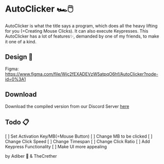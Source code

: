 # AutoClicker 🏎️🖱️
AutoClicker is what the title says a program, which does all the heavy lifting for you (=Creating Mouse Clicks). It can also execute Keypresses.
This AutoClicker has a lot of features✨, demanded by one of my friends, to make it one of a kind. 

## Design 🎨
Figma: https://www.figma.com/file/Wjc2fEXADEVzW5atpqO6hf/AutoClicker?node-id=0%3A1

## Download
Download the compiled version from our Discord Server [here](https://discord.gg/7uFGcAE "Murli GmbH")

## Todo 📋
[ ] Set Activation Key/MB(=Mouse Button)
[ ] Change MB to be clicked
[ ] Change Click Speed
[ ] Change Timespan
[ ] Change Click Ratio
[ ] Add Keypress Functionality
[ ] Make UI more appealing

by Adiber 🐊 & TheCrether
